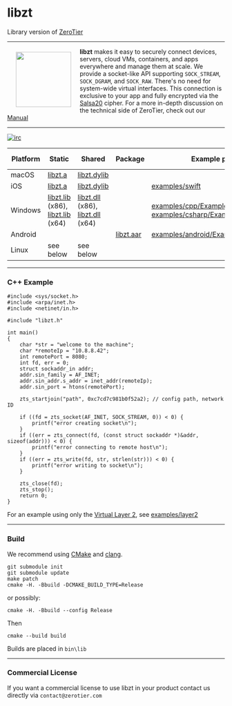 # libzt
Library version of [ZeroTier](https://github.com/zerotier/ZeroTierOne)
***

<a href="https://www.zerotier.com/?pk_campaign=github_libzt"><img src="https://raw.githubusercontent.com/zerotier/ZeroTierOne/master/artwork/ZeroTierIcon.png" width="128" height="128" align="left" hspace="20" vspace="9"></a>

**libzt** makes it easy to securely connect devices, servers, cloud VMs, containers, and apps everywhere and manage them at scale. We provide a socket-like API supporting `SOCK_STREAM`, `SOCK_DGRAM`, and `SOCK_RAW`. There's no need for system-wide virtual interfaces. This connection is exclusive to your app and fully encrypted via the [Salsa20](https://en.wikipedia.org/wiki/Salsa20) cipher. For a more in-depth discussion on the technical side of ZeroTier, check out our [Manual](https://www.zerotier.com/manual.shtml?pk_campaign=github_libzt)

<hr>

[![irc](https://img.shields.io/badge/IRC-%23zerotier%20on%20freenode-orange.svg)](https://webchat.freenode.net/?channels=zerotier)

| Platform  | Static | Shared | Package | Example project/code | Library build instructions
| --------- | --- | --- | --- | --- | --- |
| macOS     | [libzt.a](https://download.zerotier.com/RELEASES/1.2.12/dist/libzt/macos/libzt-1.2.0r1-macOS-10.13.6-x64-release.a) | [libzt.dylib](https://download.zerotier.com/RELEASES/1.2.12/dist/libzt/macos/libzt-1.2.0r1-macOS-10.13.6-x64-release.dylib) | | | see below |
| iOS       | [libzt.a](https://download.zerotier.com/RELEASES/1.2.12/dist/libzt/ios/libzt-1.2.0r1-iOS-arm64-release.a) | [libzt.dylib](https://download.zerotier.com/RELEASES/1.2.12/dist/libzt/ios/libzt-1.2.0r1-iOS-arm64-release.dylib) | | [examples/swift](examples/swift) | [packages/iOS](packages/iOS) |
| Windows   | [libzt.lib](https://download.zerotier.com/RELEASES/1.2.12/dist/libzt/win/libzt-1.2.0r1-win10-x86-release.lib) (x86), [libzt.lib](https://download.zerotier.com/RELEASES/1.2.12/dist/libzt/win/libzt-1.2.0r1-win10-x64-release.lib) (x64) | [libzt.dll](https://download.zerotier.com/RELEASES/1.2.12/dist/libzt/win/libzt-1.2.0r1-win10-x86-release.dll) (x86), [libzt.dll](https://download.zerotier.com/RELEASES/1.2.12/dist/libzt/win/libzt-1.2.0r1-win10-x64-release.dll) (x64) | | [examples/cpp/ExampleWindowsCppApp](examples/cpp/ExampleWindowsCppApp), [examples/csharp/ExampleWindowsCSharpApp](examples/csharp/ExampleWindowsCSharpApp) | see below |
| Android   |  |  | [libzt.aar](https://download.zerotier.com/RELEASES/1.2.12/dist/libzt/android/libzt-1.2.0r1-android-armeabi-v7a.aar) | [examples/android/ExampleAndroidApp](examples/android/ExampleAndroidApp) | [packages/android](packages/android)|
| Linux     | see below | see below | | | see below |

*** 

### C++ Example

```
#include <sys/socket.h>
#include <arpa/inet.h>
#include <netinet/in.h>

#include "libzt.h"

int main() 
{
	char *str = "welcome to the machine";
	char *remoteIp = "10.8.8.42";
	int remotePort = 8080;
	int fd, err = 0;
	struct sockaddr_in addr;
	addr.sin_family = AF_INET;
	addr.sin_addr.s_addr = inet_addr(remoteIp);
	addr.sin_port = htons(remotePort);

	zts_startjoin("path", 0xc7cd7c981b0f52a2); // config path, network ID

	if ((fd = zts_socket(AF_INET, SOCK_STREAM, 0)) < 0) {
		printf("error creating socket\n");
	}
	if ((err = zts_connect(fd, (const struct sockaddr *)&addr, sizeof(addr))) < 0) {
		printf("error connecting to remote host\n");
	}
	if ((err = zts_write(fd, str, strlen(str))) < 0) {
		printf("error writing to socket\n");
	}

	zts_close(fd);
	zts_stop();
	return 0;
}
```

For an example using only the [Virtual Layer 2](https://www.zerotier.com/manual.shtml#2_2?pk_campaign=github_libzt), see [examples/layer2](examples/layer2/layer2.cpp)

***

### Build

We recommend using [CMake](https://cmake.org/) and [clang](https://en.wikipedia.org/wiki/Clang).

```
git submodule init
git submodule update
make patch
cmake -H. -Bbuild -DCMAKE_BUILD_TYPE=Release
```

or possibly:

```
cmake -H. -Bbuild --config Release
```

Then

```
cmake --build build 
```


Builds are placed in `bin\lib`

***

### Commercial License

If you want a commercial license to use libzt in your product contact us directly via `contact@zerotier.com`

